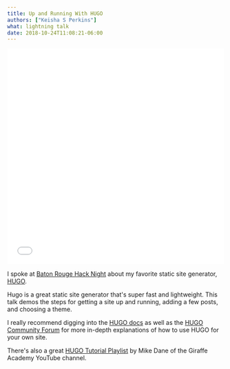 ```yaml
---
title: Up and Running With HUGO
authors: ["Keisha S Perkins"]
what: lightning talk
date: 2018-10-24T11:08:21-06:00
---
```


<iframe src="//slides.com/kayesspea/getting-started-with-hugo/embed" style="width: 100%; min-height:500px" scrolling="no" frameborder="0" webkitallowfullscreen mozallowfullscreen allowfullscreen></iframe>

I spoke at <a target="_blank" href="https://www.facebook.com/groups/brhacknight/">Baton Rouge Hack Night</a> about my favorite static site generator, <a target="_blank" href="https://gohugo.io">HUGO</a>. 

<p>Hugo is a great static site generator that's super fast and lightweight. This talk demos the steps for getting a site up and running, adding a few posts, and choosing a theme. 
</p>
<p>I really recommend digging into the <a href="https://gohugo.io/documentation">HUGO docs</a> as well as the <a href="https://discourse.gohugo.io">HUGO Community Forum</a> for more in-depth explanations of how to use HUGO for your own site.</p> <p>There's also a great <a href="https://www.youtube.com/playlist?list=PLLAZ4kZ9dFpOnyRlyS-liKL5ReHDcj4G3">HUGO Tutorial Playlist</a> by Mike Dane of the Giraffe Academy YouTube channel. </p>

